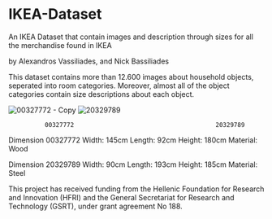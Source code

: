 # IKEA-Dataset
An IKEA Dataset that contain images and description through sizes for all the merchandise found in IKEA

by Alexandros Vassiliades, and Nick Bassiliades

This dataset contains more than 12.600 images about household objects, seperated into room categories. Moreover, almost all of the object categories contain size descriptions about each object.

![00327772 - Copy](https://user-images.githubusercontent.com/53187315/72509817-03792980-3851-11ea-8a28-85657f1558ae.jpg)
![20329789](https://user-images.githubusercontent.com/53187315/72509911-29063300-3851-11ea-8482-c0534157d37a.jpg)

              00327772                                       20329789
 
Dimension 00327772 Width: 145cm Length: 92cm Height: 180cm Material: Wood

Dimension 20329789 Width: 90cm Length: 193cm Height: 185cm Material: Steel

This project has received funding from the Hellenic Foundation for Research and Innovation
(HFRI) and the General Secretariat for Research and Technology (GSRT),
under grant agreement No 188.
